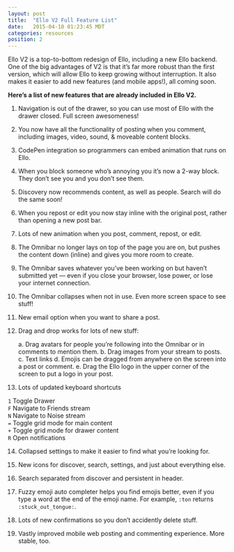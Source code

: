 ```yaml
---
layout: post
title:  "Ello V2 Full Feature List"
date:   2015-04-10 01:23:45 MDT
categories: resources
position: 2
---
```


Ello V2 is a top-to-bottom redesign of Ello, including a new Ello backend. One of the big advantages of V2 is that it’s far more robust than the first version, which will allow Ello to keep growing without interruption.  It also makes it easier to add new features (and mobile apps!), all coming soon.

**Here’s a list of new features that are already included in Ello V2.**
 
1. Navigation is out of the drawer, so you can use most of Ello with the drawer closed. Full screen awesomeness! 

2. You now have all the functionality of posting when you comment, including images, video, sound, & moveable content blocks.

3. CodePen integration so programmers can embed animation that runs on Ello.

4. When you block someone who’s annoying you  it’s now a 2-way block. They don’t see you and you don’t see them.

5. Discovery now recommends content, as well as people. Search will do the same soon!

6. When you repost or edit you now stay inline with the original post, rather than opening a new post bar.

7. Lots of new animation when you post, comment, repost, or edit. 

8. The Omnibar no longer lays on top of the page you are on, but pushes the content down (inline) and gives you more room to create.

9. The Omnibar saves whatever you’ve been working on but haven’t submitted yet — even if you close your browser, lose power, or lose your internet connection.

10. The Omnibar collapses when not in use. Even more screen space to see stuff!

11. New email option when you want to share a post.

12. Drag and drop works for lots of new stuff:

	a. Drag avatars for people you’re following into the Omnibar or in comments to mention them.
	b. Drag images from your stream to posts.
	c. Text links
	d. Emojis can be dragged from anywhere on the screen into a post or comment.
	e. Drag the Ello logo in the upper corner of the screen to put a logo in your post.

13. Lots of updated keyboard shortcuts

   `1` Toggle Drawer<br>
   `F` Navigate to Friends stream<br>
   `N` Navigate to Noise stream<br>
   `=` Toggle grid mode for main content<br>
   `+` Toggle grid mode for drawer content<br>
   `R` Open notifications

14. Collapsed settings to make it easier to find what you’re looking for.

15. New icons for discover, search, settings, and just about everything else.

16. Search separated from discover and persistent in header.

17. Fuzzy emoji auto completer helps you find emojis better, even if you type a word at the end of the emoji name. For example, `:ton` returns `:stuck_out_tongue:`.

18. Lots of new confirmations so you don’t accidently delete stuff.

19. Vastly improved mobile web posting and commenting experience. More stable, too.
